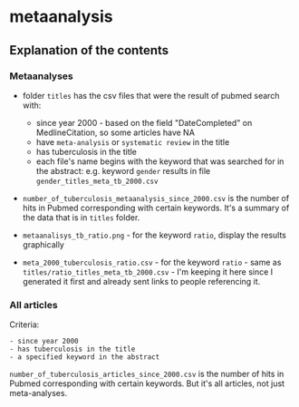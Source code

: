 # metaanalysis


## Explanation of the contents

### Metaanalyses

- folder `titles` has the csv files that were the result of pubmed search with: 
    + since year 2000  - based on the field "DateCompleted" on MedlineCitation, so some articles have NA
    + have `meta-analysis` or `systematic review` in the title
    + has tuberculosis in the title
    + each file's name begins with the keyword that was searched for in the abstract: e.g. keyword `gender` results in file `gender_titles_meta_tb_2000.csv` 

- `number_of_tuberculosis_metaanalysis_since_2000.csv` is the number of hits in Pubmed corresponding with certain keywords. It's a summary of the data that is in `titles` folder. 
- `metaanalisys_tb_ratio.png` - for the keyword `ratio`, display the results graphically
- `meta_2000_tuberculosis_ratio.csv` - for the keyword `ratio` - same as `titles/ratio_titles_meta_tb_2000.csv`  - I'm keeping it here since I generated it first and already sent links to people referencing it. 

### All articles 

Criteria:   

    - since year 2000
    - has tuberculosis in the title
    - a specified keyword in the abstract

`number_of_tuberculosis_articles_since_2000.csv` is the number of hits in Pubmed corresponding with certain keywords. But it's all articles, not just meta-analyses. 
